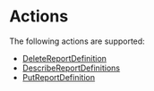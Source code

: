 # Actions<a name="operations"></a>

The following actions are supported:
+ [DeleteReportDefinition](delete-report-definition.md)
+ [DescribeReportDefinitions](describe-report-definitions.md)
+ [PutReportDefinition](put-report-definition.md)